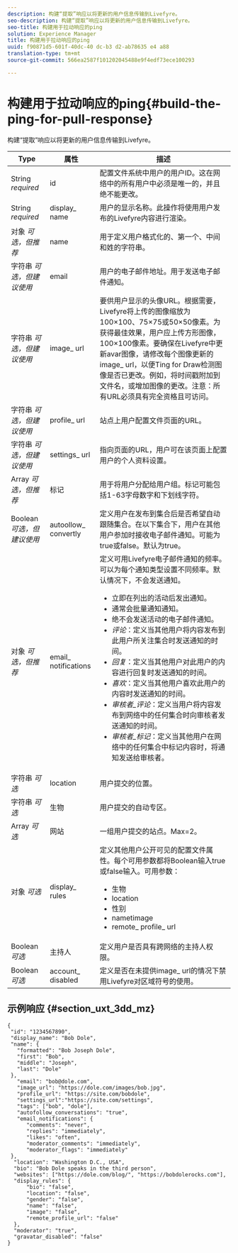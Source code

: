 ```yaml
---
description: 构建“提取”响应以将更新的用户信息传输到Livefyre。
seo-description: 构建“提取”响应以将更新的用户信息传输到Livefyre。
seo-title: 构建用于拉动响应的ping
solution: Experience Manager
title: 构建用于拉动响应的ping
uuid: f90871d5-601f-40dc-40 dc-b3 d2-ab78635 e4 a88
translation-type: tm+mt
source-git-commit: 566ea2587f101202045488e9f4edf73ece100293

---
```



# 构建用于拉动响应的ping{#build-the-ping-for-pull-response}

构建“提取”响应以将更新的用户信息传输到Livefyre。

| Type | 属性 | 描述 |
|--- |--- |--- |
| String *required* | id | 配置文件系统中用户的用户ID。这在网络中的所有用户中必须是唯一的，并且绝不能更改。 |
| String *required* | display_ name | 用户的显示名称。此操作将使用用户发布的Livefyre内容进行渲染。 |
| 对象 *可选，但推荐* | name | 用于定义用户格式化的、第一个、中间和姓的字符串。 |
| 字符串 *可选，但建议使用* | email | 用户的电子邮件地址。用于发送电子邮件通知。 |
| 字符串 *可选，但建议使用* | image_ url | 要供用户显示的头像URL。根据需要，Livefyre将上传的图像缩放为100×100、75×75或50×50像素。为获得最佳效果，用户应上传方形图像，100×100像素。要确保在Livefyre中更新avar图像，请修改每个图像更新的image_ url，以便Ting for Draw检测图像是否已更改。例如，将时间戳附加到文件名，或增加图像的更改。注意：所有URL必须具有完全资格且可访问。 |
| 字符串 *可选，但建议使用* | profile_ url | 站点上用户配置文件页面的URL。 |
| 字符串 *可选，但建议使用* | settings_ url | 指向页面的URL，用户可在该页面上配置用户的个人资料设置。 |
| Array *可选，但推荐* | 标记 | 用于将用户分配给用户组。标记可能包括1-63字母数字和下划线字符。 |
| Boolean *可选，但建议使用* | autoollow_ convertly | 定义用户在发布到集合后是否希望自动跟随集合。在以下集合下，用户在其他用户参加时接收电子邮件通知。可能为true或false。默认为true。 |
| 对象 *可选，但推荐* | email_ notifications | 定义可用Livefyre电子邮件通知的频率。可以为每个通知类型设置不同频率。默认情况下，不会发送通知。 <br><ul><li> 立即在列出的活动后发出通知。 </li><li>通常会批量通知通知。 </li><li> 绝不会发送活动的电子邮件通知。 </li><li>*评论*：定义当其他用户将内容发布到此用户所关注集合时发送通知的时间。 </li><li>*回复*：定义当其他用户对此用户的内容进行回复时发送通知的时间。</li><li>*喜欢*：定义当其他用户喜欢此用户的内容时发送通知的时间。</li><li>*审核者_评论*：定义当用户将内容发布到网络中的任何集合时向审核者发送通知的时间。</li><li>*审核者_标记*：定义当其他用户在网络中的任何集合中标记内容时，将通知发送给审核者。</li></ul> |
| 字符串 *可选* | location | 用户提交的位置。 |
| 字符串 *可选* | 生物 | 用户提交的自动专区。 |
| Array *可选* | 网站 | 一组用户提交的站点。Max=2。 |
| 对象 *可选* | display_ rules | 定义其他用户公开可见的配置文件属性。每个可用参数都将Boolean输入true或false输入。可用参数： <br><ul><li>生物 </li><li> location</li><li>  性别 </li><li>nametimage </li><li> remote_ profile_ url</li></ul> |
| Boolean *可选* | 主持人 | 定义用户是否具有跨网络的主持人权限。 |
| Boolean *可选* | account_ disabled | 定义是否在未提供image_ url的情况下禁用Livefyre对区域符号的使用。 |

## 示例响应 {#section_uxt_3dd_mz}

```
{
 "id": "1234567890",
 "display_name": "Bob Dole",
 "name": {
   "formatted": "Bob Joseph Dole",
   "first": "Bob",
   "middle": "Joseph",
   "last": "Dole"
 },
   "email": "bob@dole.com",
   "image_url": "https://dole.com/images/bob.jpg",
   "profile_url": "https://site.com/bobdole",
   "settings_url":"https://site.com/settings",
   "tags": ["bob", "dole"],
   "autofollow_conversations": "true",
   "email_notifications": {
      "comments": "never",
      "replies": "immediately",
      "likes": "often",
      "moderator_comments": "immediately",
      "moderator_flags": "immediately" 
 },
  "location": "Washington D.C., USA",
  "bio": "Bob Dole speaks in the third person",
  "websites": ["https://dole.com/blog/", "https://bobdolerocks.com"],
  "display_rules": {
      "bio": "false",
      "location": "false",
      "gender": "false",
      "name": "false",
      "image": "false",
      "remote_profile_url": "false"
  },
  "moderator": "true",
  "gravatar_disabled": "false"
}
```
